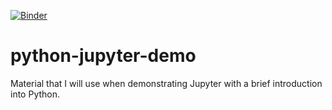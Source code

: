 [![Binder](https://mybinder.org/badge_logo.svg)](https://mybinder.org/v2/gh/bast/python-jupyter-demo/master)


# python-jupyter-demo

Material that I will use when demonstrating Jupyter with a brief introduction into Python.
